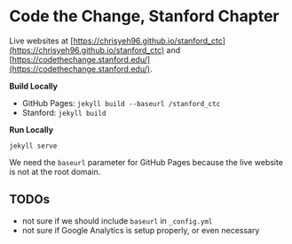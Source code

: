 # Code the Change, Stanford Chapter

Live websites at [https://chrisyeh96.github.io/stanford_ctc](https://chrisyeh96.github.io/stanford_ctc) and [https://codethechange.stanford.edu/](https://codethechange.stanford.edu/).

**Build Locally**

- GitHub Pages: `jekyll build --baseurl /stanford_ctc`
- Stanford: `jekyll build`

**Run Locally**

`jekyll serve`

We need the `baseurl` parameter for GitHub Pages because the live website is not at the root domain.


## TODOs

- not sure if we should include `baseurl` in `_config.yml`
- not sure if Google Analytics is setup properly, or even necessary